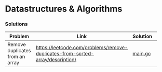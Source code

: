 # Datastructures & Algorithms
### Solutions
| Problem | Link | Solution | Difficulty | 
|--       |--    |--        |--          |
|Remove duplicates from an array | https://leetcode.com/problems/remove-duplicates-from-sorted-array/description/ |[main.go](26-remove-duplicates/main.go) | **EASY**|
